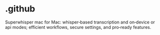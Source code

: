 # .github
Superwhisper mac for Mac: whisper‑based transcription and on‑device or api modes; efficient workflows, secure settings, and pro‑ready features.
